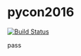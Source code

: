 # pycon2016

[![Build Status](https://travis-ci.org/lynn-hong/pycon2016.svg?branch=master)](https://travis-ci.org/lynn-hong/pycon2016)

pass
